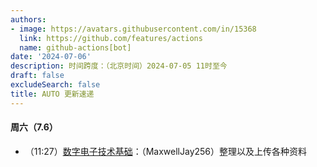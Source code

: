 ```yaml
---
authors:
- image: https://avatars.githubusercontent.com/in/15368
  link: https://github.com/features/actions
  name: github-actions[bot]
date: '2024-07-06'
description: 时间跨度：（北京时间）2024-07-05 11时至今
draft: false
excludeSearch: false
title: AUTO 更新速递
---
```


#### 周六（7.6）

- （11:27）[数字电子技术基础](https://github.com/HITSZ-OpenAuto/EE1009)：（MaxwellJay256）整理以及上传各种资料

